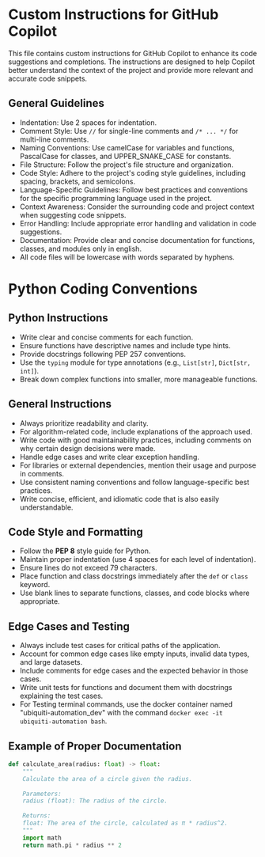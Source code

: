 # Custom Instructions for GitHub Copilot

This file contains custom instructions for GitHub Copilot to enhance its code suggestions and completions. The instructions are designed to help Copilot better understand the context of the project and provide more relevant and accurate code snippets.

## General Guidelines
- Indentation: Use 2 spaces for indentation.
- Comment Style: Use `//` for single-line comments and `/* ... */` for multi-line comments.
- Naming Conventions: Use camelCase for variables and functions, PascalCase for classes, and UPPER_SNAKE_CASE for constants.
- File Structure: Follow the project's file structure and organization.
- Code Style: Adhere to the project's coding style guidelines, including spacing, brackets, and semicolons.
- Language-Specific Guidelines: Follow best practices and conventions for the specific programming language used in the project.
- Context Awareness: Consider the surrounding code and project context when suggesting code snippets.
- Error Handling: Include appropriate error handling and validation in code suggestions.
- Documentation: Provide clear and concise documentation for functions, classes, and modules only in english.
- All code files will be lowercase with words separated by hyphens.


# Python Coding Conventions

## Python Instructions

- Write clear and concise comments for each function.
- Ensure functions have descriptive names and include type hints.
- Provide docstrings following PEP 257 conventions.
- Use the `typing` module for type annotations (e.g., `List[str]`, `Dict[str, int]`).
- Break down complex functions into smaller, more manageable functions.

## General Instructions

- Always prioritize readability and clarity.
- For algorithm-related code, include explanations of the approach used.
- Write code with good maintainability practices, including comments on why certain design decisions were made.
- Handle edge cases and write clear exception handling.
- For libraries or external dependencies, mention their usage and purpose in comments.
- Use consistent naming conventions and follow language-specific best practices.
- Write concise, efficient, and idiomatic code that is also easily understandable.

## Code Style and Formatting

- Follow the **PEP 8** style guide for Python.
- Maintain proper indentation (use 4 spaces for each level of indentation).
- Ensure lines do not exceed 79 characters.
- Place function and class docstrings immediately after the `def` or `class` keyword.
- Use blank lines to separate functions, classes, and code blocks where appropriate.

## Edge Cases and Testing

- Always include test cases for critical paths of the application.
- Account for common edge cases like empty inputs, invalid data types, and large datasets.
- Include comments for edge cases and the expected behavior in those cases.
- Write unit tests for functions and document them with docstrings explaining the test cases.
- For Testing terminal commands, use the docker container named "ubiquiti-automation_dev" with the command `docker exec -it ubiquiti-automation bash`.

## Example of Proper Documentation

```python
def calculate_area(radius: float) -> float:
    """
    Calculate the area of a circle given the radius.
    
    Parameters:
    radius (float): The radius of the circle.
    
    Returns:
    float: The area of the circle, calculated as π * radius^2.
    """
    import math
    return math.pi * radius ** 2
```